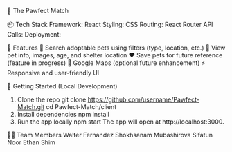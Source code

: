 🐾 The Pawfect Match 

📦 Tech Stack
Framework: React 
Styling: CSS 
Routing: React Router
API Calls: 
Deployment: 

🧰 Features
🔎 Search adoptable pets using filters (type, location, etc.)
📸 View pet info, images, age, and shelter location
❤️ Save pets for future reference (feature in progress)
📍 Google Maps (optional future enhancement)
⚡ Responsive and user-friendly UI

🚀 Getting Started (Local Development)
1. Clone the repo
git clone https://github.com/username/Pawfect-Match.git
cd Pawfect-Match/client
2. Install dependencies
npm install
3. Run the app locally
npm start
The app will open at http://localhost:3000.

👨‍💻 Team Members
Walter Fernandez
Shokhsanam Mubashirova
Sifatun Noor
Ethan Shim
